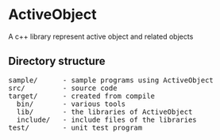 # ActiveObject
A c++ library represent active object and related objects

## Directory structure

<pre>
sample/      - sample programs using ActiveObject
src/         - source code
target/      - created from compile
  bin/       - various tools
  lib/       - the libraries of ActiveObject
  include/   - include files of the libraries
test/        - unit test program
</pre>
